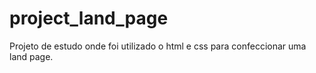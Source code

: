 # project_land_page
Projeto de estudo onde foi utilizado o html e css para confeccionar uma land page.
